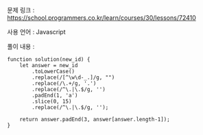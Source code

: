 문제 링크 : https://school.programmers.co.kr/learn/courses/30/lessons/72410

사용 언어 : Javascript

풀이 내용 :

```
function solution(new_id) {
    let answer = new_id
        .toLowerCase()
        .replace(/[^\w\d-_.]/g, "")
        .replace(/\.+/g, '.')
        .replace(/^\.|\.$/g, '')
        .padEnd(1, 'a')
        .slice(0, 15)
        .replace(/^\.|\.$/g, '');
    
    return answer.padEnd(3, answer[answer.length-1]);
}
```
